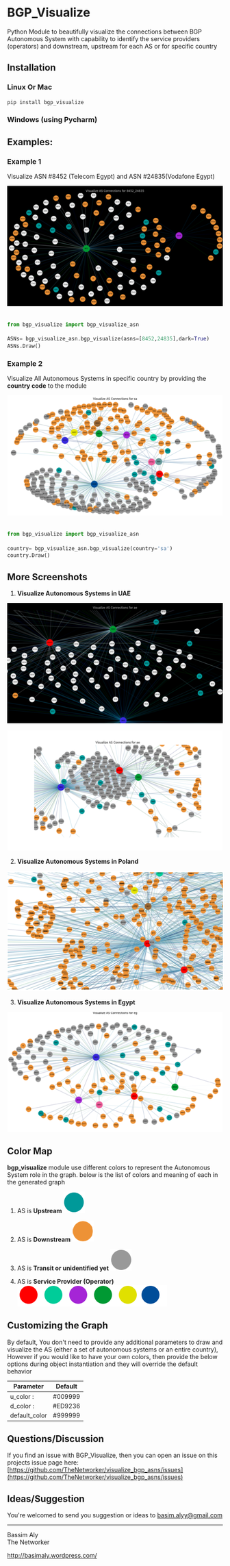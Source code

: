 BGP_Visualize
============
Python Module to beautifully visualize the connections between BGP Autonomous System with capability to identify the service providers (operators) and downstream, upstream for each AS or for specific country
 
## Installation

### Linux Or Mac

```py
pip install bgp_visualize
```

### Windows (using Pycharm)

## Examples:

### Example 1
Visualize ASN #8452 (Telecom Egypt) and ASN #24835(Vodafone Egypt)

![alt text](https://raw.githubusercontent.com/TheNetworker/visualize_bgp_asns/master/8452.png)

```py

from bgp_visualize import bgp_visualize_asn

ASNs= bgp_visualize_asn.bgp_visualize(asns=[8452,24835],dark=True)
ASNs.Draw()

```

### Example 2
Visualize All Autonomous Systems in specific country by providing the **country code** to the module 

![alt text](https://raw.githubusercontent.com/TheNetworker/visualize_bgp_asns/master/KSA.png)

```py

from bgp_visualize import bgp_visualize_asn

country= bgp_visualize_asn.bgp_visualize(country='sa')
country.Draw()

```

More Screenshots
-------------
1. **Visualize Autonomous Systems in UAE**

  ![alt text](https://raw.githubusercontent.com/TheNetworker/visualize_bgp_asns/master/UAE_BLACK_Zoom2.png)

  ![alt text](https://raw.githubusercontent.com/TheNetworker/visualize_bgp_asns/master/UAE_Zoom1.png)

2. **Visualize Autonomous Systems in Poland**
  
  ![alt text](https://raw.githubusercontent.com/TheNetworker/visualize_bgp_asns/master/Poland_Zoom2.png)

3. **Visualize Autonomous Systems in Egypt**

  ![alt text](https://raw.githubusercontent.com/TheNetworker/visualize_bgp_asns/master/EG.png)


Color Map
-------------
**bgp_visualize** module use different colors to represent the Autonomous System role in the graph. below is the list of colors and meaning of each in the generated graph

1. AS is **Upstream** ![alt text](https://raw.githubusercontent.com/TheNetworker/visualize_bgp_asns/master/Upstream_Icon.png)

1. AS is **Downstream** ![alt text](https://raw.githubusercontent.com/TheNetworker/visualize_bgp_asns/master/Downstream_Icon.png)

1. AS is **Transit or unidentified yet** ![alt text](https://raw.githubusercontent.com/TheNetworker/visualize_bgp_asns/master/Transiet_or_unidentified_icon.png)

1. AS is **Service Provider (Operator)** ![alt text](https://raw.githubusercontent.com/TheNetworker/visualize_bgp_asns/master/operators_icons.png)

Customizing the Graph
---------------------
By default, You don't need to provide any additional parameters to draw and visualize the AS (either a set of autonomous systems or an entire country), However if you would like to have your own colors, then provide the below options during object instantiation and they will override the default behavior 


| Parameter     | Default       |
| ------------- |:-------------:|
| u_color      :| #009999       |
| d_color      :| #ED9236       | 
| default_color | #999999       |


## Questions/Discussion

If you find an issue with BGP_Visualize, then you can open an issue on this projects issue page here: [https://github.com/TheNetworker/visualize_bgp_asns/issues](https://github.com/TheNetworker/visualize_bgp_asns/issues)

## Ideas/Suggestion
You're welcomed to send you suggestion or ideas to [basim.alyy@gmail.com](mailto:basim.alyy@gmail.com)

---    
Bassim Aly  
The Networker

http://basimaly.wordpress.com/
